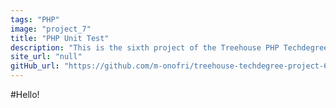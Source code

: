 ```yaml
---
tags: "PHP"
image: "project_7"
title: "PHP Unit Test"
description: "This is the sixth project of the Treehouse PHP Techdegree, and its goal is to add unit tests to an existing application, a directory of PHP Conferences."
site_url: "null"
gitHub_url: "https://github.com/m-onofri/treehouse-techdegree-project-6"
---
```


#Hello!
